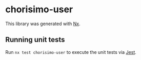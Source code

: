 # chorisimo-user

This library was generated with [Nx](https://nx.dev).

## Running unit tests

Run `nx test chorisimo-user` to execute the unit tests via [Jest](https://jestjs.io).
